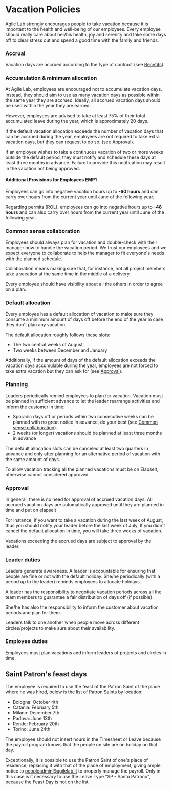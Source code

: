 # Vacation Policies

Agile Lab strongly encourages people to take vacation because it is important to the health and well-being of our employees.
Every employee should really care about her/his health, joy and serenity and take some days off to clear stress out and spend a good time with the family and friends.

### Accrual

Vacation days are accrued according to the type of contract (see [Benefits](WelfareAndBenefits.md)).

### Accumulation & minimum allocation

At Agile Lab, employees are encouraged not to accumulate vacation days. Instead, they should aim to use as many vacation days as possible within the same year they are accrued. Ideally, all accrued vacation days should be used within the year they are earned.

However, employees are advised to take at least 75% of their total accumulated leave during the year, which is approximately 20 days.

If the default vacation allocation exceeds the number of vacation days that can be accrued during the year, employees are not required to take extra vacation days, but they can request to do so. (see [Approval](#approval)).

If an employee wishes to take a continuous vacation of two or more weeks outside the default period, they must notify and schedule these days at least three months in advance. Failure to provide this notification may result in the vacation not being approved.

#### Additional Provisions for Employees EMP1

Employees can go into negative vacation hours up to **-60 hours** and can carry over hours from the current year until June of the following year;

Regarding permits (ROL), employees can go into negative hours up to **-48 hours** and can also carry over hours from the current year until June of the following year.

### Common sense collaboration

Employees should always plan for vacation and double-check with their manager how to handle the vacation period.
We trust our employees and we expect everyone to collaborate to help the manager to fit everyone's needs with the planned schedule.

Collaboration means making sure that, for instance, not all project members take a vacation at the same time in the middle of a delivery.

Every employee should have visibility about all the others in order to agree on a plan.

### Default allocation

Every employee has a default allocation of vacation to make sure they consume a minimum amount of days off before the end of the year in case they don't plan any vacation.

The default allocation roughly follows these slots:
- The two central weeks of August
- Two weeks between December and January

Additionally, if the amount of days of the default allocation exceeds the vacation days accumulable during the year, employees are not forced to take extra vacation but they can ask for (see [Approval](#approval)).

### Planning

Leaders periodically remind employees to plan for vacation.
Vacation must be planned in sufficient advance to let the leader rearrange activities and inform the customer in time:
* Sporadic days off or periods within two consecutive weeks can be planned with no great notice in advance, do your best (see [Common sense collaboration](#common-sense-collaboration)).
* 2 weeks (or longer) vacations should be planned at least three months in advance

The default allocation slots can be canceled at least two quarters in advance and only after planning for an alternative period of vacation with the same amount of days.

To allow vacation tracking all the planned vacations must be on Elapseit, otherwise cannot considered approved.

### Approval

In general, there is no need for approval of accrued vacation days. All accrued vacation days are automatically approved until they are planned in time and put on elapseit

For instance, if you want to take a vacation during the last week of August, thus you should notify your leader before the last week of July.
If you didn't cancel the default allocation in time, you will take three weeks of vacation.

Vacations exceeding the accrued days are subject to approval by the leader.

### Leader duties

Leaders generate awareness. A leader is accountable for ensuring that people are fine or not with the default holiday. She/he periodically (with a period up to the leader) reminds employees to allocate holidays.

A leader has the responsibility to negotiate vacation periods across all the team members to guarantee a fair distribution of days off (if possible).

She/he has also the responsibility to inform the customer about vacation periods and plan for them.

Leaders talk to one another when people move across different circles/projects to make sure about their availability.

### Employee duties

Employees must plan vacations and inform leaders of projects and circles in time.

## Saint Patron's feast days

The employee is required to use the feast of the Patron Saint of the place where he was hired, below is the list of Patron Saints by location:
- Bologna: October 4th
- Catania: February 5th
- Milano:  December 7th
- Padova:  June 13th
- Rende:   February 20th
- Torino:  June 24th

The employee should not insert hours in the Timesheet or Leave because the payroll program knows that the people on site are on holiday on that day.

Exceptionally, it is possible to use the Patron Saint of one's place of residence, replacing it with that of the place of employment, giving ample notice to peopleadmin@agilelab.it to properly manage the payroll. Only in this case is it necessary to use the Leave Type "SP - Santo Patrono", because the Feast Day is not on the list.